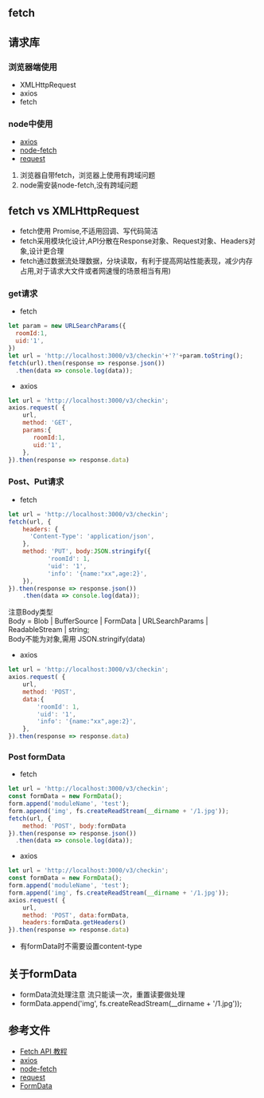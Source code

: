 ## fetch


## 请求库
### 浏览器端使用
- XMLHttpRequest
- axios 
- fetch
### node中使用
- [axios](https://github.com/axios/axios) 
- [node-fetch](https://github.com/node-fetch/node-fetch)
- [request](https://github.com/request/request)

1. 浏览器自带fetch，浏览器上使用有跨域问题
2. node需安装node-fetch,没有跨域问题

## fetch vs XMLHttpRequest
- fetch使用 Promise,不适用回调、写代码简洁
- fetch采用模块化设计,API分散在Response对象、Request对象、Headers对象,设计更合理
- fetch通过数据流处理数据，分块读取，有利于提高网站性能表现，减少内存占用,对于请求大文件或者网速慢的场景相当有用)

### get请求

- fetch
```javascript
let param = new URLSearchParams({
  roomId:1,
  uid:'1',
})
let url = 'http://localhost:3000/v3/checkin'+'?'+param.toString();
fetch(url).then(response => response.json())
  .then(data => console.log(data));
```

- axios
```javascript
let url = 'http://localhost:3000/v3/checkin';
axios.request( {
    url,
    method: 'GET', 
    params:{
       roomId:1,
       uid:'1',
    },
}).then(response => response.data)
```

### Post、Put请求
- fetch
```javascript
let url = 'http://localhost:3000/v3/checkin';
fetch(url, {
    headers: {
      'Content-Type': 'application/json',
    },
    method: 'PUT', body:JSON.stringify({
           'roomId': 1,
           'uid': '1',
           'info': '{name:"xx",age:2}',
    }),
}).then(response => response.json())
    .then(data => console.log(data));
```
注意Body类型<br>
Body = Blob | BufferSource | FormData | URLSearchParams | ReadableStream<Uint8Array> | string;<br>
Body不能为对象,需用 JSON.stringify(data)

- axios
```javascript
let url = 'http://localhost:3000/v3/checkin';
axios.request( {
    url,
    method: 'POST', 
    data:{
        'roomId': 1,
        'uid': '1',
        'info': '{name:"xx",age:2}',
    },
}).then(response => response.data)
```


### Post formData
- fetch
```javascript
let url = 'http://localhost:3000/v3/checkin';
const formData = new FormData();
form.append('moduleName', 'test');
form.append('img', fs.createReadStream(__dirname + '/1.jpg'));
fetch(url, {
    method: 'POST', body:formData
}).then(response => response.json())
  .then(data => console.log(data));
```
- axios
```javascript
let url = 'http://localhost:3000/v3/checkin';
const formData = new FormData();
form.append('moduleName', 'test');
form.append('img', fs.createReadStream(__dirname + '/1.jpg'));
axios.request( {
    url,
    method: 'POST', data:formData,
    headers:formData.getHeaders()
}).then(response => response.data)
```
- 有formData时不需要设置content-type



## 关于formData
- formData流处理注意 流只能读一次，重置读要做处理
- formData.append('img', fs.createReadStream(__dirname + '/1.jpg'));


## 参考文件
- [Fetch API 教程](http://www.ruanyifeng.com/blog/2020/12/fetch-tutorial.html)
- [axios](https://github.com/axios/axios) 
- [node-fetch](https://github.com/node-fetch/node-fetch)
- [request](https://github.com/request/request)
- [FormData](https://github.com/form-data/form-data#buffer-getbuffer)
